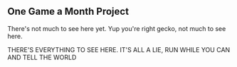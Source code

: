 ## One Game a Month Project

There's not much to see here yet.
Yup you're right gecko, not much to see here.

THERE'S EVERYTHING TO SEE HERE. IT'S ALL A LIE, RUN WHILE YOU CAN AND TELL THE WORLD